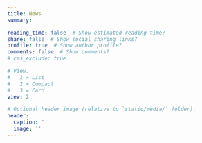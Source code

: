 ```yaml
---
title: News
summary: 

reading_time: false  # Show estimated reading time?
share: false  # Show social sharing links?
profile: true  # Show author profile?
comments: false  # Show comments?
# cms_exclude: true

# View.
#   1 = List
#   2 = Compact
#   3 = Card
view: 2

# Optional header image (relative to `static/media/` folder).
header:
  caption: ''
  image: ''
---
```

